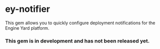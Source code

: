 # ey-notifier

This gem allows you to quickly configure deployment notifications for the Engine Yard platform.

### This gem is in development and has not been released yet.
